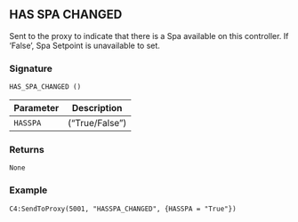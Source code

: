 ## HAS SPA CHANGED

Sent to the proxy to indicate that there is a Spa available on this controller. If ‘False’, Spa Setpoint is unavailable to set.


### Signature

`HAS_SPA_CHANGED ()`


| Parameter | Description |
| --- | --- |
| `HASSPA` | (“True/False”) |


### Returns

`None`


### Example

`C4:SendToProxy(5001, "HASSPA_CHANGED", {HASSPA = "True"})`
